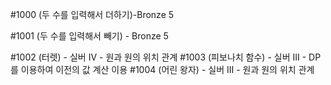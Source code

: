 #1000 (두 수를 입력해서 더하기)-Bronze 5

#1001 (두 수를 입력해서 빼기) - Bronze 5

#1002 (터렛) - 실버 IV
         - 원과 원의 위치 관계
#1003 (피보나치 함수) - 실버 III
	- DP를 이용하여 이전의 값 계산 이용
#1004 (어린 왕자) - 실버 III
	- 원과 원의 위치 관계
